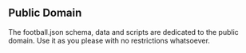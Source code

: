 
## Public Domain

The football.json schema, data and scripts are dedicated to the public domain. Use it as you please with no restrictions whatsoever.
